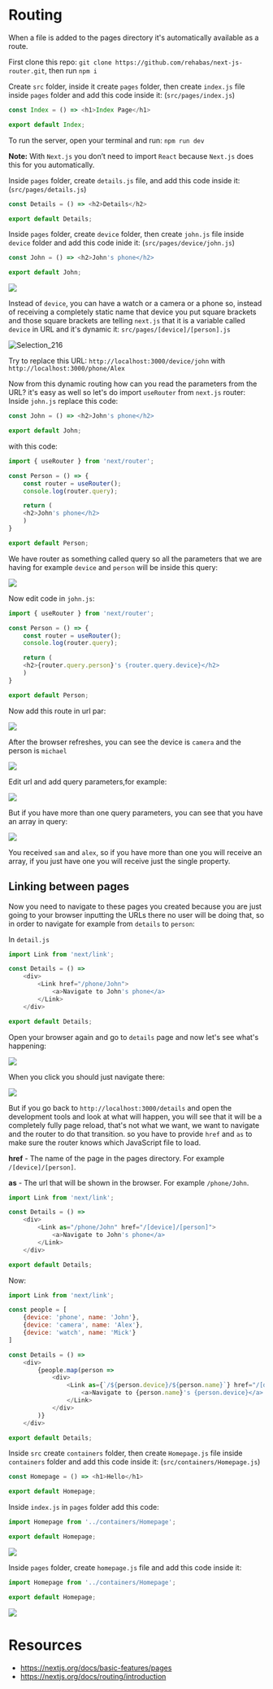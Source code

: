 # Routing

When a file is added to the pages directory it's automatically available as a route.

First clone this repo: `git clone https://github.com/rehabas/next-js-router.git`, then run `npm i`

Create `src` folder, inside it create `pages` folder, then create `index.js` file inside `pages` folder and add this code inside it: (`src/pages/index.js`)

```js 
const Index = () => <h1>Index Page</h1>

export default Index;

```

To run the server, open your terminal and run: `npm run dev`

**Note:** With `Next.js` you don’t need to import `React` because `Next.js` does this for you automatically.

Inside `pages` folder, create `details.js` file, and add this code inside it: (`src/pages/details.js`)

```js
const Details = () => <h2>Details</h2>

export default Details;

```

Inside `pages` folder, create `device` folder, then create `john.js` file inside `device` folder and add this code inide it: (`src/pages/device/john.js`)

```js
const John = () => <h2>John's phone</h2>

export default John;

```

![](https://i.imgur.com/iHzYZmA.png)

Instead of `device`, you can have a watch or a camera or a phone so, instead of receiving a completely static name that device you put square brackets and those square brackets are telling `next.js` that it is a variable called `device` in URL and it's dynamic it:
`src/pages/[device]/[person].js`

![Selection_216](https://user-images.githubusercontent.com/49806841/87908270-c7788880-ca6e-11ea-860c-5c76764399c0.png)

Try to replace this URL: `http://localhost:3000/device/john` with `http://localhost:3000/phone/Alex`

Now from this dynamic routing how can you read the parameters from the URL? it's easy as well so let's do import `useRouter` from `next.js` router:
Inside `john.js` replace this code:
```js
const John = () => <h2>John's phone</h2>

export default John;
```
with this code:
```js
import { useRouter } from 'next/router';

const Person = () => {
    const router = useRouter();
    console.log(router.query);

    return (
    <h2>John's phone</h2>
    )
}

export default Person;

```
We have router as something called query so all the parameters that we are having for example `device` and `person` will be inside this query:

![](https://i.imgur.com/O2g5bgZ.png)


Now edit code in `john.js`:
```js
import { useRouter } from 'next/router';

const Person = () => {
    const router = useRouter();
    console.log(router.query);

    return (
    <h2>{router.query.person}'s {router.query.device}</h2>
    )
}

export default Person;
```

Now add this route in url par:

![](https://i.imgur.com/ivgXW1J.png)


After the browser refreshes, you can see the device is `camera` and the person is `michael`

![](https://i.imgur.com/u4ocs4r.png)


Edit url and add query parameters,for example:

![](https://i.imgur.com/P5U7I3b.png)


But if you have more than one query parameters, you can see that you have an array in query:

![](https://i.imgur.com/OGvwEIa.png)


You received `sam` and `alex`, so if you have more than one you will receive an array, if you just have one you will receive just the single property.

## Linking between pages

Now you need to navigate to these pages you created because you are just going to your browser inputting the URLs there no user will be doing that, so in order to navigate for example from `details` to `person`: 

In `detail.js`

```js
import Link from 'next/link';

const Details = () => 
    <div>
        <Link href="/phone/John">
            <a>Navigate to John's phone</a>
        </Link>
    </div>

export default Details;

```
Open your browser again and go to `details` page and now let's see what's happening:

![](https://i.imgur.com/RfstcZD.png)


When you click you should just navigate there:

![](https://i.imgur.com/6LCxl3f.png)


But if you go back to `http://localhost:3000/details` and open the development tools and look at what will happen, you will see that it will be a completely fully page reload, that's not what we want, we want to navigate and the router to do that transition.
so you have to provide `href` and `as` to make sure the router knows which JavaScript file to load.

**href** - The name of the page in the pages directory. For example `/[device]/[person]`.

**as** - The url that will be shown in the browser. For example `/phone/John`.
```js
import Link from 'next/link';

const Details = () => 
    <div>
        <Link as="/phone/John" href="/[device]/[person]">
            <a>Navigate to John's phone</a>
        </Link>
    </div>

export default Details;

```

Now:
```js
import Link from 'next/link';

const people = [
    {device: 'phone', name: 'John'},
    {device: 'camera', name: 'Alex'},
    {device: 'watch', name: 'Mick'}
]

const Details = () => 
    <div>
        {people.map(person => 
            <div>
                <Link as={`/${person.device}/${person.name}`} href="/[device]/[person]">
                    <a>Navigate to {person.name}'s {person.device}</a>
                </Link>
            </div>
        )}
    </div>

export default Details;

```

Inside `src` create `containers` folder, then create `Homepage.js` file inside `containers` folder and add this code inside it: (`src/containers/Homepage.js`)

```js
const Homepage = () => <h1>Hello</h1>

export default Homepage;
```

Inside `index.js` in `pages` folder add this code:

```js
import Homepage from '../containers/Homepage';

export default Homepage;

```

![](https://i.imgur.com/VpRlypv.png)


Inside `pages` folder, create `homepage.js` file and add this code inside it:

```js
import Homepage from '../containers/Homepage';

export default Homepage;

```
![](https://i.imgur.com/VBG77mj.png)


# Resources

* https://nextjs.org/docs/basic-features/pages
* https://nextjs.org/docs/routing/introduction
